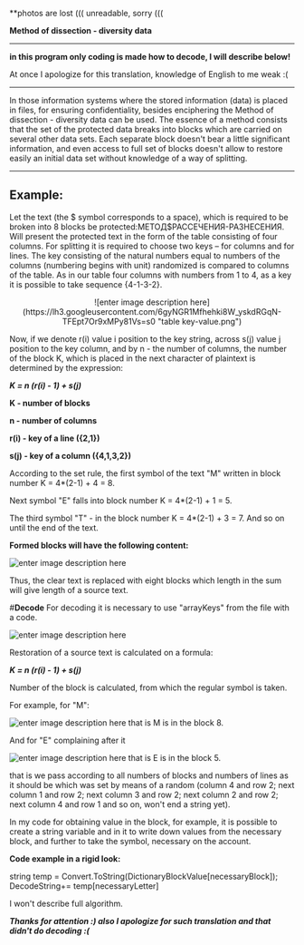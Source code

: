 **photos are lost ((( unreadable, sorry (((

**Method of dissection - diversity data**
___
**in this program only coding is made how to decode, I will describe below!**

At once I apologize for this translation, knowledge of English to me weak :(

---
In those information systems where the stored information (data) is placed in files, for ensuring confidentiality, besides enciphering the Method of dissection - diversity data can be used.
The essence of a method consists that the set of the protected data breaks into blocks which are carried on several other data sets. Each separate block doesn't bear a little significant information, and even access to full set of blocks doesn't allow to restore easily an initial data set without knowledge of a way of splitting.

---
**Example:**
---
Let the text (the $ symbol  corresponds to a space), which is required to be broken into 8 blocks be protected:МЕТОД$РАССЕЧЕНИЯ-РАЗНЕСЕНИЯ.
Will present the protected text in the form of the table consisting of four columns. For splitting it is required to choose two keys – for columns and for lines. The key consisting of the natural numbers equal to numbers of the columns (numbering begins with unit) randomized is compared to columns of the table. As in our table four columns with numbers from 1 to 4, as a key it is possible to take sequence {4-1-3-2}.

<center>![enter image description here](https://lh3.googleusercontent.com/6gyNGR1Mfhehki8W_yskdRGqN-TFEpt7Or9xMPy81Vs=s0 "table key-value.png")</center>

Now, if we denote r(i) value i position to the key string, across s(j) value j position to the key column, and by n - the number of columns, the number of the block K, which is placed in the next character of plaintext is determined by the expression:

***K = n (r(i) - 1) + s(j)***

**K - number of blocks**

**n - number of columns**

**r(i) - key of a line ({2,1})**

**s(j) - key of a column ({4,1,3,2})**

According to the set rule, the first symbol of the text "М" written in block number K = 4*(2-1) + 4 = 8.

Next symbol "Е" falls into block number K = 4*(2-1) + 1 = 5. 

The third symbol "Т" - in the block number K = 4*(2-1) + 3 = 7. And so on until the end of the text.

**Formed blocks will have the following content:**

![enter image description here](https://lh3.googleusercontent.com/ss6KjuZLXbh2REH_LIt28CQT7ysRMroqgJlVY4wNd-o=s0 "Blocks.png")

Thus, the clear text is replaced with eight blocks which length in the sum will give length of a source text.

#**Decode**
For decoding it is necessary to use "arrayKeys" from the file with a code. 

![enter image description here](https://lh3.googleusercontent.com/rat9INaLXPZiw3QR6_j7z0R3dad5W2UvGBCuE0golFk=s0 "IMG_20151001_001431.jpg")

Restoration of a source text is calculated on a formula:


***K = n (r(i) - 1) + s(j)***

Number of the block is calculated, from which the regular symbol is taken.

For example, for "M":

![enter image description here](https://lh3.googleusercontent.com/K8CAQbrOg54x22cEk0-clmdRUAs0UUjOiHV4996PkNI=s0 "IMG_20151001_001446.jpg")
that is M is in the block 8.

And for "E" complaining after it

![enter image description here](https://lh3.googleusercontent.com/zfe-Yryvme_wEEjkxmkoi1D9_AVqoyeKmeFSxkulXKg=s0 "IMG_20151001_001450.jpg")
that is E is in the block 5.

that is we pass according to all numbers of blocks and numbers of lines as it should be which was set by means of a random (column 4 and row 2; next column 1 and row 2; next column 3 and row 2; next column 2 and row 2; next column 4 and row 1 and so on, won't end a string yet).

In my code for obtaining value in the block, for example, it is possible to create a string variable and in it to write down values from the necessary block, and further to take the symbol, necessary on the account. 

**Code example in a rigid look:**

string temp = Convert.ToString(DictionaryBlockValue[necessaryBlock]);
DecodeString+= temp[necessaryLetter]

I won't describe full algorithm.


***Thanks for attention :) also I apologize for such translation and that didn't do decoding :(***
